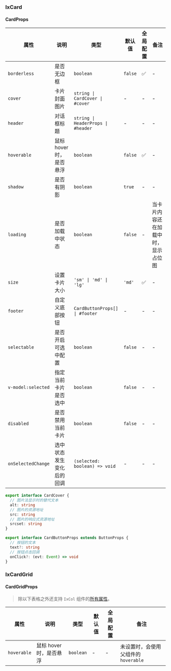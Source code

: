 
### IxCard

#### CardProps

| 属性 | 说明 | 类型 | 默认值 | 全局配置 | 备注 |
| --- | --- | --- | --- | --- | --- |
| `borderless` | 是否无边框 | `boolean` | `false` | ✅ | - |
| `cover` | 卡片封面图片 | `string \| CardCover \| #cover` | - | - | - |
| `header` | 对话框标题 | `string \| HeaderProps \| #header` | - | - | - |
| `hoverable` | 鼠标 hover 时，是否悬浮 | `boolean` | `false` | ✅ | - |
| `shadow` | 是否有阴影 | `boolean` | `true` | - | - |
| `loading` | 是否加载中状态 | `boolean` | `false` | - | 当卡片内容还在加载中时，显示占位图 |
| `size` | 设置卡片大小 | `'sm' \| 'md' \| 'lg'` | `'md'` | ✅ | - |
| `footer` | 自定义底部按钮 | `CardButtonProps[] \| #footer` | - | - | - |
| `selectable` | 是否开启可选中配置 | `boolean` | `false` | - | - | - |
| `v-model:selected` | 指定当前卡片是否选中  | `boolean` | `false` | - | - | - |
| `disabled` | 是否禁用当前卡片 | `boolean` | `false` | - | - | - |
| `onSelectedChange` | 选中状态发生变化后的回调  | `(selected: boolean) => void` | - | - | - | - |

```ts
export interface CardCover {
  // 图片法显示时的替代文本
  alt: string
  // 图片的资源地址
  src: string
  // 图片的响应式资源地址
  srcset: string
}

export interface CardButtonProps extends ButtonProps {
  // 按钮的文本
  text?: string
  // 按钮点击回调
  onClick?: (evt: Event) => void
}
```

### IxCardGrid

#### CardGridProps

> 除以下表格之外还支持 `IxCol` 组件的[所有属性](/components/grid/zh#ColProps)。

| 属性 | 说明 | 类型 | 默认值 | 全局配置 | 备注 |
| --- | --- | --- | --- | --- | --- |
| `hoverable` | 鼠标 hover 时，是否悬浮 | `boolean` | - | - | 未设置时，会使用父组件的 `hoverable` |
